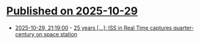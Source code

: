 # [Published on 2025-10-29](index.md)

* [2025-10-29, 21:19:00](https://soylentnews.org/article.pl?sid=25/10/28/2219246&from=rss) - [25 years [...]: ISS in Real Time captures quarter-century on space station](https://soylentnews.org/article.pl?sid=25/10/28/2219246&from=rss)
